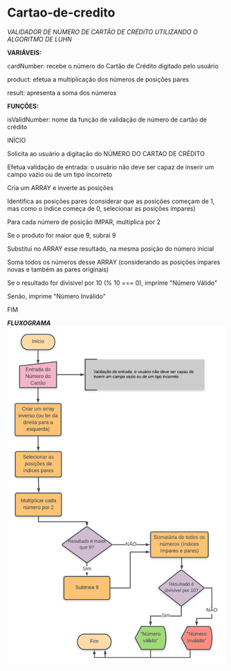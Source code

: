 # Cartao-de-credito

*VALIDADOR DE NÚMERO DE CARTÃO DE CRÉDITO UTILIZANDO O ALGORITMO DE LUHN*


**VARIÁVEIS:**

cardNumber: recebe o número do Cartão de Crédito digitado pelo usuário

product: efetua a multiplicação dos números de posições pares

result: apresenta a soma dos números


**FUNÇÕES:**

isValidNumber: nome da função de validação de número de cartão de crédito


INÍCIO

Solicita ao usuário a digitação do NÚMERO DO CARTAO DE CRÉDITO

Efetua validação de entrada: o usuário não deve ser capaz de inserir um campo vazio ou de um tipo incorreto

Cria um ARRAY e inverte as posições 

Identifica as posições pares (considerar que as posições começam de 1, mas como o índice começa de 0, selecionar as posições ímpares)

Para cada número de posição IMPAR, multiplica por 2

Se o produto for maior que 9, subrai 9

Substitui no ARRAY esse resultado, na mesma posição do número inicial

Soma todos os números desse ARRAY (considerando as posições ímpares novas e também as pares originais)

Se o resultado for divisivel por 10 (% 10 === 0), imprime "Número Válido"

Senão, imprime "Número Inválido"

FIM


***FLUXOGRAMA***
![Fluxograma Cartão de Crédito](https://github.com/amcravila/Cartao-de-credito/blob/master/Fluxograma-Cartao-de-credito.png)